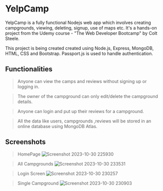 # YelpCamp


YelpCamp is a fully functional Nodejs web app which involves creating campgrounds, viewing, deleting, signup, use of maps etc. It's a hands-on project from the Udemy course - "The Web Developer Bootcamp" by Colt Steele.

This project is being created created using Node.js, Express, MongoDB, HTML, CSS and Bootstrap. Passport.js is used to handle authentication.

## Functionalities

>Anyone can view the camps and reviews without signing up or logging in.

>The owner of the campground can only edit/delete the campground details.

>Anyone can login and put up their reviews for a campground.

>All the data like users, campgrounds ,reviews will be stored in an online database using MongoDB Atlas.

## Screenshots
>HomePage
![Screenshot 2023-10-30 225930](https://github.com/ravenclaw03/YelpCamp/assets/100299605/7bd96ec3-64ac-4041-bfce-cb88ad30d4dc)

>All Campgrounds
![Screenshot 2023-10-30 233531](https://github.com/ravenclaw03/YelpCamp/assets/100299605/566dbdc7-055a-46fe-a5bc-318bdf0c9a51)

>Login Screen
![Screenshot 2023-10-30 230257](https://github.com/ravenclaw03/YelpCamp/assets/100299605/545651c0-9b80-403c-ba2b-04b883cbb205)

>Single Campground
![Screenshot 2023-10-30 230903](https://github.com/ravenclaw03/YelpCamp/assets/100299605/80d5a547-5580-454e-be4b-ee6bd30850d6)

